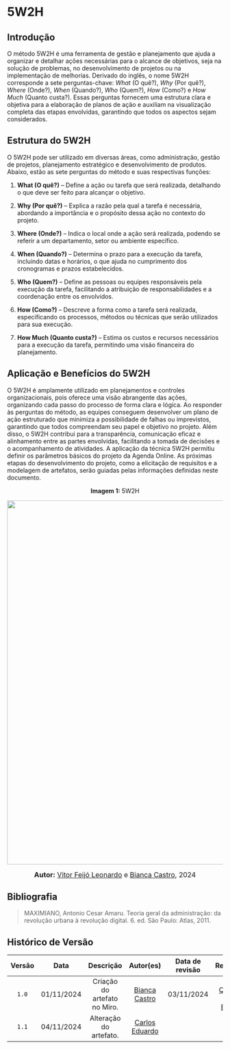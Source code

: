 # 5W2H

## Introdução

O método 5W2H é uma ferramenta de gestão e planejamento que ajuda a organizar e detalhar ações necessárias para o alcance de objetivos, seja na solução de problemas, no desenvolvimento de projetos ou na implementação de melhorias. Derivado do inglês, o nome 5W2H corresponde a sete perguntas-chave: *What* (O quê?), *Why* (Por quê?), *Where* (Onde?), *When* (Quando?), *Who* (Quem?), *How* (Como?) e *How Much* (Quanto custa?). Essas perguntas fornecem uma estrutura clara e objetiva para a elaboração de planos de ação e auxiliam na visualização completa das etapas envolvidas, garantindo que todos os aspectos sejam considerados.

## Estrutura do 5W2H

O 5W2H pode ser utilizado em diversas áreas, como administração, gestão de projetos, planejamento estratégico e desenvolvimento de produtos. Abaixo, estão as sete perguntas do método e suas respectivas funções:

1. **What (O quê?)** – Define a ação ou tarefa que será realizada, detalhando o que deve ser feito para alcançar o objetivo.
   
2. **Why (Por quê?)** – Explica a razão pela qual a tarefa é necessária, abordando a importância e o propósito dessa ação no contexto do projeto.

3. **Where (Onde?)** – Indica o local onde a ação será realizada, podendo se referir a um departamento, setor ou ambiente específico.

4. **When (Quando?)** – Determina o prazo para a execução da tarefa, incluindo datas e horários, o que ajuda no cumprimento dos cronogramas e prazos estabelecidos.

5. **Who (Quem?)** – Define as pessoas ou equipes responsáveis pela execução da tarefa, facilitando a atribuição de responsabilidades e a coordenação entre os envolvidos.

6. **How (Como?)** – Descreve a forma como a tarefa será realizada, especificando os processos, métodos ou técnicas que serão utilizados para sua execução.

7. **How Much (Quanto custa?)** – Estima os custos e recursos necessários para a execução da tarefa, permitindo uma visão financeira do planejamento.

## Aplicação e Benefícios do 5W2H

O 5W2H é amplamente utilizado em planejamentos e controles organizacionais, pois oferece uma visão abrangente das ações, organizando cada passo do processo de forma clara e lógica. Ao responder às perguntas do método, as equipes conseguem desenvolver um plano de ação estruturado que minimiza a possibilidade de falhas ou imprevistos, garantindo que todos compreendam seu papel e objetivo no projeto. Além disso, o 5W2H contribui para a transparência, comunicação eficaz e alinhamento entre as partes envolvidas, facilitando a tomada de decisões e o acompanhamento de atividades. A aplicação da técnica 5W2H permitiu definir os parâmetros básicos do projeto da Agenda Online. As próximas etapas do desenvolvimento do projeto, como a elicitação de requisitos e a modelagem de artefatos, serão guiadas pelas informações definidas neste documento.

<p align="center" > <strong> Imagem 1:</Strong> 5W2H </font> <gitbr></p>


<div style="text-align: center;">
    <img src="./Base/Assets/artefato_generalista/5w2h/5w2h.jpg"  width="850px">
</div>
</center>

<font size="3"><p style="text-align: center"><b>Autor:</b>  [Vitor Feijó Leonardo](https://github.com/vitorfleonardo) e [Bianca Castro](https://github.com/BiancaPatrocinio7), 2024</p></font>

## Bibliografia

> </a>  MAXIMIANO, Antonio Cesar Amaru. Teoria geral da administração: da revolução urbana à revolução digital. 6. ed. São Paulo: Atlas, 2011.

## Histórico de Versão
| Versão | Data | Descrição | Autor(es) | Data de revisão | Revisor(es) |
| :-: | :-: | :-: | :-: | :-: | :-: |
| `1.0` | 01/11/2024  | Criação do artefato no Miro. |  [Bianca Castro](https://github.com/BiancaPatrocinio7) | 03/11/2024 | [Hugo Queiroz](https://github.com/melohugo) e [Carlos Eduardo](https://github.com/CADU10) |
| `1.1` | 04/11/2024  | Alteração do artefato. |   [Carlos Eduardo](https://github.com/CADU10) |  |  |